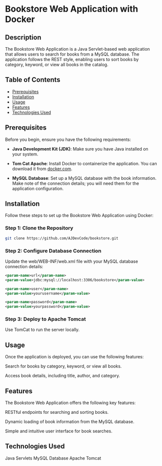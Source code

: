 # Bookstore Web Application with Docker

## Description
The Bookstore Web Application is a Java Servlet-based web application that allows users to search for books from a MySQL database. The application follows the REST style, enabling users to sort books by category, keyword, or view all books in the catalog.

## Table of Contents
- [Prerequisites](#prerequisites)
- [Installation](#installation)
- [Usage](#usage)
- [Features](#features)
- [Technologies Used](#technologies-used)


## Prerequisites
Before you begin, ensure you have the following requirements:

- **Java Development Kit (JDK)**: Make sure you have Java installed on your system.

- **Tom Cat Apache**: Install Docker to containerize the application. You can download it from [docker.com](https://www.docker.com/).

- **MySQL Database**: Set up a MySQL database with the book information. Make note of the connection details; you will need them for the application configuration.

## Installation
Follow these steps to set up the Bookstore Web Application using Docker:

### Step 1: Clone the Repository
```bash
git clone https://github.com/AJDevCode/bookstore.git
```
### Step 2: Configure Database Connection
Update the web/WEB-INF/web.xml file with your MySQL database connection details:
```xml
<param-name>url</param-name>
<param-value>jdbc:mysql://localhost:3306/bookstore</param-value>

<param-name>user</param-name>
<param-value>yourusername</param-value>

<param-name>password</param-name>
<param-value>yourpassword</param-value>
```
### Step 3: Deploy to Apache Tomcat
Use TomCat to run the server locally.

## Usage
Once the application is deployed, you can use the following features:

Search for books by category, keyword, or view all books.

Access book details, including title, author, and category.

## Features
The Bookstore Web Application offers the following key features:

RESTful endpoints for searching and sorting books.

Dynamic loading of book information from the MySQL database.

Simple and intuitive user interface for book searches.

## Technologies Used
Java Servlets
MySQL Database
Apache Tomcat
